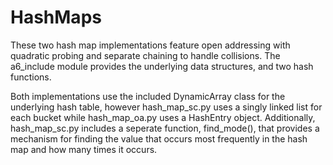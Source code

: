 # HashMaps

These two hash map implementations feature open addressing with quadratic probing
and separate chaining to handle collisions. The a6\_include module provides the
underlying data structures, and two hash functions.

Both implementations use the included DynamicArray class for the underlying hash table, 
however hash\_map\_sc.py uses a singly linked list for each bucket while hash\_map\_oa.py 
uses a HashEntry object. Additionally, hash\_map\_sc.py includes a seperate function, 
find\_mode(), that provides a mechanism for finding the value that occurs most
frequently in the hash map and how many times it occurs.
